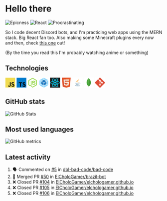 # Hello there

![Epicness](https://img.shields.io/badge/Epicness-69%25-brightgreen)
![React](https://img.shields.io/badge/React-good-blue)
![Procrastinating](https://img.shields.io/badge/Procrastinating-always-red)

So I code decent Discord bots, and I'm practicing web apps using the MERN stack. Big React fan too.
Also making some Minecraft plugins every now and then, check [this one][userlogin] out!

(By the time you read this I'm probably watching anime or something)

## Technologies

![JavaScript][javascript]
![TypeScript][typescript]
![Node.js][node]
![Webpack][webpack]
![React][react]
![HTML][html]
![Java][java]
![MongoDB][mongodb]
![Git][git]

## GitHub stats

![GitHub Stats](https://github-readme-stats.vercel.app/api?username=ElCholoGamer&theme=tokyonight)

## Most used languages

![GitHub metrics](https://metrics.lecoq.io/ElCholoGamer?template=terminal&base.header=0&base.activity=0&base.community=0&base.repositories=0&base.metadata=0&languages=1)

## Latest activity

<!--START_SECTION:activity-->

1. 🗣 Commented on [#5](https://github.com/dbl-bad-code/bad-code/issues/5) in [dbl-bad-code/bad-code](https://github.com/dbl-bad-code/bad-code)
2. 🎉 Merged PR [#50](https://github.com/ElCholoGamer/brazil-bot/pull/50) in [ElCholoGamer/brazil-bot](https://github.com/ElCholoGamer/brazil-bot)
3. ❌ Closed PR [#104](https://github.com/ElCholoGamer/elchologamer.github.io/pull/104) in [ElCholoGamer/elchologamer.github.io](https://github.com/ElCholoGamer/elchologamer.github.io)
4. ❌ Closed PR [#105](https://github.com/ElCholoGamer/elchologamer.github.io/pull/105) in [ElCholoGamer/elchologamer.github.io](https://github.com/ElCholoGamer/elchologamer.github.io)
5. ❌ Closed PR [#106](https://github.com/ElCholoGamer/elchologamer.github.io/pull/106) in [ElCholoGamer/elchologamer.github.io](https://github.com/ElCholoGamer/elchologamer.github.io)
<!--END_SECTION:activity-->

[userlogin]: https://www.spigotmc.org/resources/userlogin.80669/
[javascript]: https://raw.githubusercontent.com/ElCholoGamer/ElCholoGamer/master/icons/javascript.png
[typescript]: https://raw.githubusercontent.com/ElCholoGamer/ElCholoGamer/master/icons/typescript.png
[java]: https://raw.githubusercontent.com/ElCholoGamer/ElCholoGamer/master/icons/java.png
[node]: https://raw.githubusercontent.com/ElCholoGamer/ElCholoGamer/master/icons/node.png
[react]: https://raw.githubusercontent.com/ElCholoGamer/ElCholoGamer/master/icons/react.png
[webpack]: https://raw.githubusercontent.com/ElCholoGamer/ElCholoGamer/master/icons/webpack.png
[html]: https://raw.githubusercontent.com/ElCholoGamer/ElCholoGamer/master/icons/html.png
[git]: https://raw.githubusercontent.com/ElCholoGamer/ElCholoGamer/master/icons/git.png
[mongodb]: https://raw.githubusercontent.com/ElCholoGamer/ElCholoGamer/master/icons/mongodb.png
